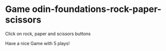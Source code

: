 # Game odin-foundations-rock-paper-scissors

Click on rock, paper and scissors buttons

Have a nice Game with 5 plays!
